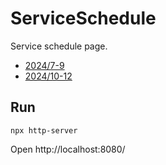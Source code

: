 # ServiceSchedule

Service schedule page.

- [2024/7-9](https://christorng.github.io/ServiceSchedule/202407-09/)
- [2024/10-12](https://christorng.github.io/ServiceSchedule/202410-12/)

## Run
`npx http-server`

Open http://localhost:8080/